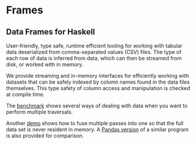 # Frames
## Data Frames for Haskell

User-friendly, type safe, runtime efficient tooling for working with tabular data deserialized from comma-separated values (CSV) files. The type of each row of data is inferred from data, which can then be streamed from disk, or worked with in memory.

We provide streaming and in-memory interfaces for efficiently working with datasets that can be safely indexed by column names found in the data files themselves. This type safety of column access and manipulation is checked at compile time.

The [benchmark](benchmarks/InsuranceBench.hs) shows several ways of dealing with data when you want to perform multiple traversals.

Another [demo](benchmarks/BenchDemo.hs) shows how to fuse multiple passes into one so that the full data set is never resident in memory. A [Pandas version](benchmarks/panda.py) of a similar program is also provided for comparison.
